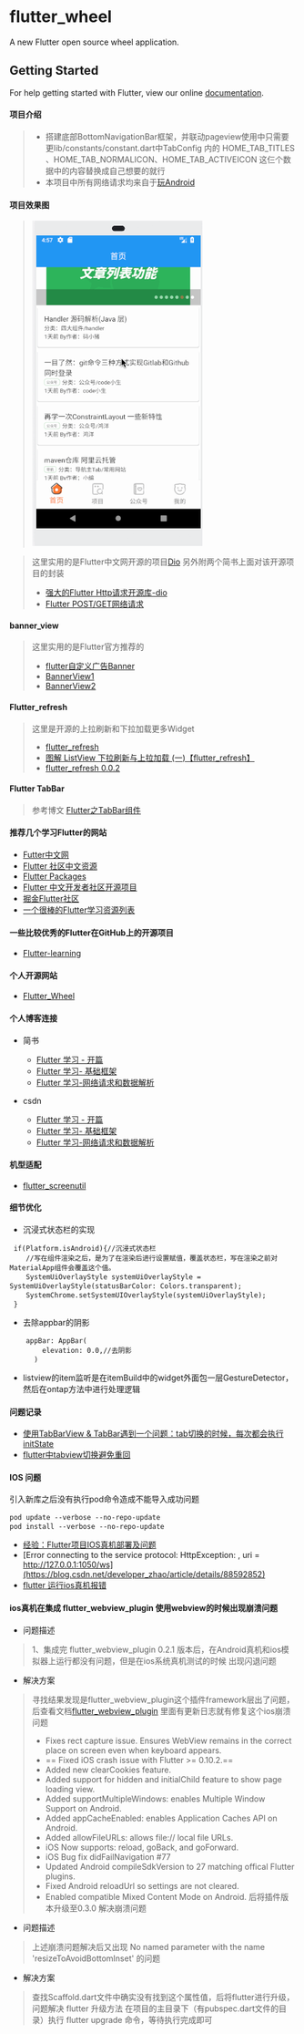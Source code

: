 # flutter_wheel

A new Flutter open source  wheel application.

## Getting Started

For help getting started with Flutter, view our online
[documentation](https://flutter.io/).

#### 项目介绍
>- 搭建底部BottomNavigationBar框架，并联动pageview使用中只需要更lib/constants/constant.dart中TabConfig 内的 HOME_TAB_TITLES 、HOME_TAB_NORMALICON、HOME_TAB_ACTIVEICON 这仨个数据中的内容替换成自己想要的就行
>- 本项目中所有网络请求均来自于[玩Android](https://www.wanandroid.com/blog/show/2)
#### 项目效果图
> ![flutter_wheel项目](./screenshot/flutter_wheel项目.gif)

>这里实用的是Flutter中文网开源的项目[Dio](https://github.com/flutterchina/dio)
>另外附两个简书上面对该开源项目的封装 
>- [强大的Flutter Http请求开源库-dio](https://www.jianshu.com/p/bd4c2dc5e97f)
>- [Flutter POST/GET网络请求](https://www.jianshu.com/p/c7e1849676e2)

#### banner_view
> 这里实用的是Flutter官方推荐的
>- [flutter自定义广告Banner](https://blog.csdn.net/a8380381/article/details/84838301)
>- [BannerView1](https://github.com/yangxiaoweihn/BannerView)
>- [BannerView2](https://github.com/zhangruiyu/)
  
#### Flutter_refresh
> 这里是开源的上拉刷新和下拉加载更多Widget
> - [flutter_refresh](https://github.com/best-flutter/flutter_refresh) 
> - [图解 ListView 下拉刷新与上拉加载 (一)【flutter_refresh】](https://www.jianshu.com/p/023b5428aece) 
> - [flutter_refresh 0.0.2](https://pub.flutter-io.cn/packages/flutter_refresh) 

#### Flutter TabBar
>参考博文
>[Flutter之TabBar组件](https://www.jianshu.com/p/fddac387cbe5)  
#### 推荐几个学习Flutter的网站
- [Futter中文网](https://flutterchina.club/)
- [Flutter 社区中文资源](https://flutter-io.cn/)
- [Flutter Packages](https://pub.dartlang.org/flutter/)
- [Flutter 中文开发者社区开源项目](https://github.com/flutterchina)
- [掘金Flutter社区](https://juejin.im/tag/Flutter?utm_source=flutterchina&utm_medium=word&utm_content=btn&utm_campaign=q3_website)
- [一个很棒的Flutter学习资源列表](http://www.devio.org/2018/09/09/awesome-flutter/)
#### 一些比较优秀的Flutter在GitHub上的开源项目
- [Flutter-learning](https://github.com/AweiLoveAndroid/Flutter-learning)

#### 个人开源网站
- [Flutter_Wheel](https://github.com/cbtian/flutter_wheel)

#### 个人博客连接
- 简书
  - [Flutter 学习 - 开篇](https://www.jianshu.com/p/f739c2287473)
  - [Flutter 学习- 基础框架](https://www.jianshu.com/p/897356de9b8b)
  - [Flutter 学习-网络请求和数据解析](https://www.jianshu.com/p/711c2d5b8f86)
  
- csdn 
  - [Flutter 学习 - 开篇](https://blog.csdn.net/wanzhuanit/article/details/88892785)
  - [Flutter 学习- 基础框架](https://blog.csdn.net/wanzhuanit/article/details/88920257)
  - [Flutter 学习-网络请求和数据解析](https://blog.csdn.net/wanzhuanit/article/details/88941874)
#### 机型适配
- [flutter_screenutil](https://github.com/OpenFlutter/flutter_ScreenUtil)

#### 细节优化 
- 沉浸式状态栏的实现
````
 if(Platform.isAndroid){//沉浸式状态栏
    //写在组件渲染之后，是为了在渲染后进行设置赋值，覆盖状态栏，写在渲染之前对MaterialApp组件会覆盖这个值。
    SystemUiOverlayStyle systemUiOverlayStyle = SystemUiOverlayStyle(statusBarColor: Colors.transparent);
    SystemChrome.setSystemUIOverlayStyle(systemUiOverlayStyle);
 }
````
- 去除appbar的阴影
```
    appBar: AppBar(
        elevation: 0.0,//去阴影
      )
```
- listview的item监听是在itemBuild中的widget外面包一层GestureDetector，然后在ontap方法中进行处理逻辑

#### 问题记录
- [使用TabBarView & TabBar遇到一个问题：tab切换的时候，每次都会执行initState](https://www.colabug.com/3162835.html)
- [flutter中tabview切换避免重回](https://www.jianshu.com/p/ff81daaad60b)



#### IOS 问题
引入新库之后没有执行pod命令造成不能导入成功问题
```
pod update --verbose --no-repo-update
pod install --verbose --no-repo-update

```
- [经验：Flutter项目IOS真机部署及问题](https://www.jianshu.com/p/69e1efc2fc55)
- [Error connecting to the service protocol: HttpException: , uri = http://127.0.0.1:1050/ws](https://blog.csdn.net/developer_zhao/article/details/88592852)
- [flutter 运行ios真机报错](https://blog.csdn.net/developer_zhao/article/details/83688033)

#### ios真机在集成 flutter_webview_plugin  使用webview的时候出现崩溃问题  
- 问题描述 
> 1、集成完 flutter_webview_plugin 0.2.1 版本后，在Android真机和ios模拟器上运行都没有问题，但是在ios系统真机测试的时候
> 出现闪退问题
- 解决方案
> 寻找结果发现是flutter_webview_plugin这个插件framework层出了问题，后查看文档[flutter_webview_plugin](https://pub.dartlang.org/packages/flutter_webview_plugin#-changelog-tab-)
> 里面有更新日志就有修复这个ios崩溃问题
> - Fixes rect capture issue. Ensures WebView remains in the correct place on screen even when keyboard appears.
> - == Fixed iOS crash issue with Flutter >= 0.10.2.==
> - Added new clearCookies feature.
> - Added support for hidden and initialChild feature to show page loading view.
> - Added supportMultipleWindows: enables Multiple Window Support on Android.
> - Added appCacheEnabled: enables Application Caches API on Android.
> - Added allowFileURLs: allows file:// local file URLs.
> - iOS Now supports: reload, goBack, and goForward.
> - iOS Bug fix didFailNavigation #77
> - Updated Android compileSdkVersion to 27 matching offical Flutter plugins.
> - Fixed Android reloadUrl so settings are not cleared.
> - Enabled compatible Mixed Content Mode on Android.
> 后将插件版本升级至0.3.0 解决崩溃问题

- 问题描述
> 上述崩溃问题解决后又出现 No named parameter with the name 'resizeToAvoidBottomInset' 的问题
- 解决方案
> 查找Scaffold.dart文件中确实没有找到这个属性值，后将flutter进行升级，问题解决
> flutter 升级方法 在项目的主目录下（有pubspec.dart文件的目录）执行 
  flutter upgrade 命令，等待执行完成即可











